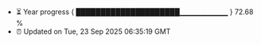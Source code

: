 - ⏳ Year progress { █████████████████████▁▁▁▁▁▁▁▁▁ } 72.68 %
- ⏰ Updated on Tue, 23 Sep 2025 06:35:19 GMT

